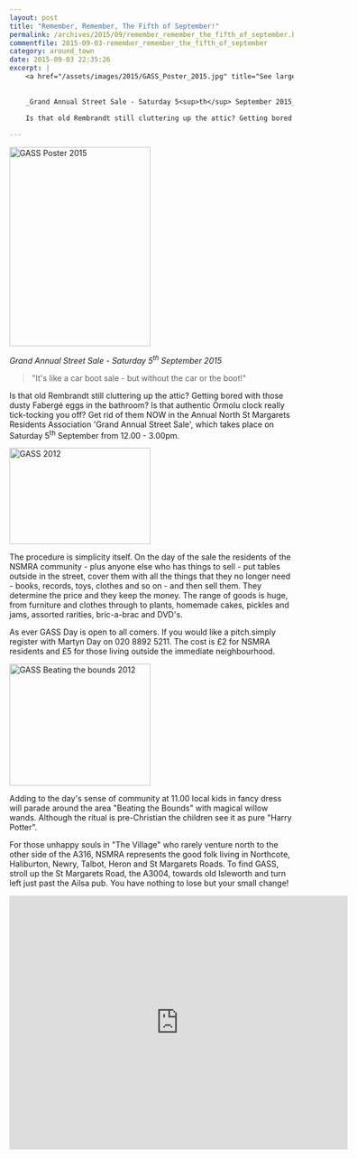 ```yaml
---
layout: post
title: "Remember, Remember, The Fifth of September!"
permalink: /archives/2015/09/remember_remember_the_fifth_of_september.html
commentfile: 2015-09-03-remember_remember_the_fifth_of_september
category: around_town
date: 2015-09-03 22:35:26
excerpt: |
    <a href="/assets/images/2015/GASS_Poster_2015.jpg" title="See larger version of - GASS Poster 2015"><img src="/assets/images/2015/GASS_Poster_2015_thumb.jpg" width="150" height="212" alt="GASS Poster 2015" class="photo right" /></a>
    
    
    _Grand Annual Street Sale - Saturday 5<sup>th</sup> September 2015_
    
    Is that old Rembrandt still cluttering up the attic? Getting bored with those dusty Faberg&#233; eggs in the bathroom? Is that authentic Ormolu clock really tick-tocking you off? Get rid of them NOW in the Annual North St Margarets Residents Association 'Grand Annual Street Sale', which takes place on Saturday 5<sup>th</sup> September from 12.00 - 3.00pm.

---
```


<a href="/assets/images/2015/GASS_Poster_2015.jpg" title="See larger version of - GASS Poster 2015"><img src="/assets/images/2015/GASS_Poster_2015_thumb.jpg" width="250" height="353" alt="GASS Poster 2015" class="photo right" /></a>

*Grand Annual Street Sale - Saturday 5<sup>th</sup> September 2015*

> "It's like a car boot sale - but without the car or the boot!"

Is that old Rembrandt still cluttering up the attic? Getting bored with those dusty Fabergé eggs in the bathroom? Is that authentic Ormolu clock really tick-tocking you off? Get rid of them NOW in the Annual North St Margarets Residents Association 'Grand Annual Street Sale', which takes place on Saturday 5<sup>th</sup> September from 12.00 - 3.00pm.

<a href="/assets/images/2015/GASS_2012.jpg" title="See larger version of - GASS 2012"><img src="/assets/images/2015/GASS_2012_thumb.jpg" width="250" height="171" alt="GASS 2012" class="photo right" /></a>

The procedure is simplicity itself. On the day of the sale the residents of the NSMRA community - plus anyone else who has things to sell - put tables outside in the street, cover them with all the things that they no longer need - books, records, toys, clothes and so on - and then sell them. They determine the price and they keep the money. The range of goods is huge, from furniture and clothes through to plants, homemade cakes, pickles and jams, assorted rarities, bric-a-brac and DVD's.

As ever GASS Day is open to all comers. If you would like a pitch.simply register with Martyn Day on 020 8892 5211. The cost is £2 for NSMRA residents and £5 for those living outside the immediate neighbourhood.

<a href="/assets/images/2015/GASS_Beating_the_bounds_2012.jpg" title="See larger version of - GASS Beating the bounds 2012"><img src="/assets/images/2015/GASS_Beating_the_bounds_2012_thumb.jpg" width="250" height="216" alt="GASS Beating the bounds 2012" class="photo right" /></a>

Adding to the day's sense of community at 11.00 local kids in fancy dress will parade around the area "Beating the Bounds" with magical willow wands. Although the ritual is pre-Christian the children see it as pure "Harry Potter".

For those unhappy souls in "The Village" who rarely venture north to the other side of the A316, NSMRA represents the good folk living in Northcote, Haliburton, Newry, Talbot, Heron and St Margarets Roads. To find GASS, stroll up the St Margarets Road, the A3004, towards old Isleworth and turn left just past the Ailsa pub. You have nothing to lose but your small change!

<iframe src="https://www.google.com/maps/embed?pb=!1m18!1m12!1m3!1d2485.830294310135!2d-0.3262600499999991!3d51.46127219999999!2m3!1f0!2f0!3f0!3m2!1i1024!2i768!4f13.1!3m3!1m2!1s0x48760c582d0558e5%3A0x7970d7753dc6d34f!2sTwickenham%2C+Greater+London+TW1+1PE!5e0!3m2!1sen!2suk!4v1441315685367" width="600" height="450" frameborder="0" style="border:0" allowfullscreen>
</iframe>
